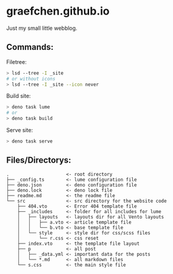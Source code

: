 # graefchen.github.io

Just my small little webblog.

## Commands:

Filetree:

```bash
> lsd --tree -I _site
# or without icons
> lsd --tree -I _site --icon never
```

Build site:

```bash
> deno task lume
# or
> deno task build
```

Serve site:

```bash
> deno task serve
```

## Files/Directorys:

```
.                     <- root directory
├── _config.ts        <- lume configuration file
├── deno.json         <- deno configuration file
├── deno.lock         <- deno lock file
├── readme.md         <- the readme file
└── src               <- src directory for the website code
    ├── 404.vto       <- Error 404 template file
    ├── _includes     <- folder for all includes for lume
    │   ├── layouts   <- layouts dir for all Vento layouts
    │   │   ├── a.vto <- article template file
    │   │   └── b.vto <- base template file
    │   └── style     <- style dir for css/scss files
    │       └── r.css <- css reset
    ├── index.vto     <- the template file layout
    ├── p             <- all post
    │   ├── _data.yml <- important data for the posts
    │   └── *.md      <- all markdown files
    └── s.css         <- the main style file
```
